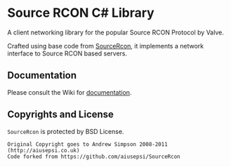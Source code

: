 Source RCON C# Library
======

A client networking library for the popular Source RCON Protocol by Valve.

Crafted using base code from [SourceRcon](https://github.com/aiusepsi/SourceRcon), it implements a network interface 
to Source RCON based servers.

Documentation
------

Please consult the Wiki for [documentation](https://github.com/devtok/SourceRcon/wiki).

Copyrights and License
------

``SourceRcon`` is protected by BSD License.

```
Original Copyright goes to Andrew Simpson 2008-2011 (http://aiusepsi.co.uk)
Code forked from https://github.com/aiusepsi/SourceRcon
```
